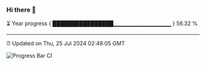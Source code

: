 ### Hi there 👋

⏳ Year progress { ████████████████▁▁▁▁▁▁▁▁▁▁▁▁▁▁ } 56.32 %

---

⏰ Updated on Thu, 25 Jul 2024 02:48:05 GMT

![Progress Bar CI](https://github.com/IshwaranRudhara/GIT-ACTION/workflows/Progress%20Bar%20CI/badge.svg)
